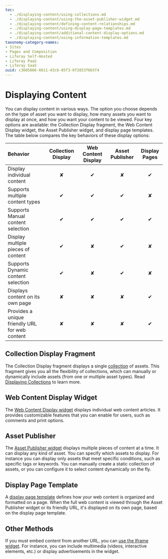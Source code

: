 ```yaml
---
toc:
  - ./displaying-content/using-collections.md
  - ./displaying-content/using-the-asset-publisher-widget.md
  - ./displaying-content/defining-content-relationships.md
  - ./displaying-content/using-display-page-templates.md
  - ./displaying-content/additional-content-display-options.md
  - ./displaying-content/using-information-templates.md
taxonomy-category-names:
- Sites
- Pages and Composition
- Liferay Self-Hosted
- Liferay PaaS
- Liferay SaaS
uuid: c3605866-6611-43cb-85f3-0f2853f6b5f4
---
```


# Displaying Content

You can display content in various ways. The option you choose depends on the type of asset you want to display, how many assets you want to display at once, and how you want your content to be viewed. Four key options are available: the Collection Display fragment, the Web Content Display widget, the Asset Publisher widget, and display page templates. The table below compares the key behaviors of these display options:

| Behavior                                       | Collection Display | Web Content Display | Asset Publisher | Display Pages |
|:-----------------------------------------------|:------------------:|:-------------------:|:---------------:|:-------------:|
| Display individual content                     |      &#10008;      |      &#10004;       |    &#10008;     |   &#10004;    |
| Supports multiple content types                |      &#10004;      |      &#10004;       |    &#10004;     |   &#10008;    |
| Supports Manual content selection              |      &#10004;      |      &#10004;       |    &#10004;     |   &#10004;    |
| Display multiple pieces of content             |      &#10004;      |      &#10008;       |    &#10004;     |   &#10008;    |
| Supports Dynamic content selection             |      &#10004;      |      &#10008;       |    &#10004;     |   &#10008;    |
| Displays content on its own page               |      &#10008;      |      &#10008;       |    &#10008;     |   &#10004;    |
| Provides a unique friendly URL for web content |      &#10008;      |      &#10008;       |    &#10008;     |   &#10004;    |

## Collection Display Fragment

The Collection Display fragment displays a single [collection](./displaying-content/collections-and-collection-pages/about-collections-and-collection-pages.md) of assets. This fragment gives you all the flexibility of collections, which can manually or dynamically include assets (from one or multiple asset types). Read [Displaying Collections](./displaying-content/collections-and-collection-pages/displaying-collections.md) to learn more.

## Web Content Display Widget

The [Web Content Display widget](./displaying-content/additional-content-display-options/using-the-web-content-display-widget.md) displays individual web content articles. It provides customizable features that you can enable for users, such as comments and print options.

## Asset Publisher

The [Asset Publisher widget](./displaying-content/using-the-asset-publisher-widget/displaying-assets-using-the-asset-publisher-widget.md) displays multiple pieces of content at a time. It can display any kind of asset. You can specify which assets to display. For instance you can display only assets that meet specific conditions, such as specific tags or keywords. You can manually create a static collection of assets, or you can configure it to select content dynamically on the fly.

## Display Page Template

A [display page template](./displaying-content/using-display-page-templates.md) defines how your web content is organized and formatted on a page. When the full web content is viewed through the Asset Publisher widget or its friendly URL, it's displayed on its own page, based on the display page template.

## Other Methods

If you must embed content from another URL, you can [use the Iframe widget](./displaying-content/additional-content-display-options/using-the-iframe-widget.md). For instance, you can include multimedia (videos, interactive elements, etc.) or display advertisements in the widget.
